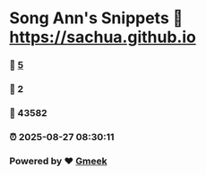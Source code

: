 # Song Ann's Snippets :link: https://sachua.github.io 
### :page_facing_up: [5](https://sachua.github.io/tag.html) 
### :speech_balloon: 2 
### :hibiscus: 43582 
### :alarm_clock: 2025-08-27 08:30:11 
### Powered by :heart: [Gmeek](https://github.com/Meekdai/Gmeek)
